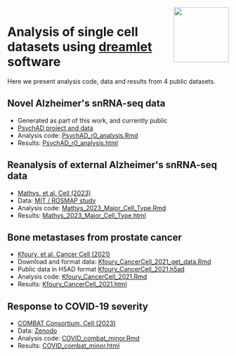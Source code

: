 
<img align="right" width="125" height="125" src="https://gabrielhoffman.github.io/dreamlet/logo.svg">


# Analysis of single cell datasets using [dreamlet](http://diseaseneurogenomics.github.io/dreamlet/) software

Here we present analysis code, data and results from 4 public datasets.

## Novel Alzheimer's snRNA-seq data
- Generated as part of this work, and currently public
- [PsychAD project and data](https://www.synapse.org/PsychAD_public)
- Analysis code: [PsychAD\_r0\_analysis.Rmd](https://github.com/GabrielHoffman/dreamlet_analysis/blob/main/PsychAD_r0/PsychAD_r0_analysis.Rmd)
- Results: [PsychAD\_r0\_analysis.html](https://ghoffman-cdn.s3.us-east-2.amazonaws.com/dreamlet_analysis/PsychAD_r0_analysis.html)

## Reanalysis of external Alzheimer's snRNA-seq data 
- [Mathys, et al. Cell (2023)](https://doi.org/10.1016/j.cell.2023.08.039)
- Data: [MIT / ROSMAP study](https://www.synapse.org/#!Synapse:syn52293417)
- Analysis code: [Mathys\_2023\_Major\_Cell\_Type.Rmd](https://github.com/GabrielHoffman/dreamlet_analysis/blob/main/Mathys_2023/Mathys_2023_Major_Cell_Type.Rmd)
- Results: [Mathys\_2023\_Major\_Cell\_Type.html](https://ghoffman-cdn.s3.us-east-2.amazonaws.com/dreamlet_analysis/Mathys_2023_Major_Cell_Type.html)

## Bone metastases from prostate cancer
- [Kfoury, et al. Cancer Cell (2021)](https://doi.org/10.1016/j.ccell.2021.09.005)
- Download and format data: [Kfoury\_CancerCell\_2021\_get\_data.Rmd](https://github.com/GabrielHoffman/dreamlet_analysis/blob/main/Kfoury_CancerCell_2021/Kfoury_CancerCell_2021_get_data.Rmd)
- Public data in H5AD format [Kfoury\_CancerCell\_2021.h5ad](https://ghoffman-cdn.s3.us-east-2.amazonaws.com/dreamlet_analysis/data/Kfoury_CancerCell_2021.h5ad)
- Analysis code: [Kfoury\_CancerCell\_2021.Rmd](https://github.com/GabrielHoffman/dreamlet_analysis/blob/main/Kfoury_CancerCell_2021/Kfoury_CancerCell_2021.Rmd)
- Results: [Kfoury\_CancerCell\_2021.html](https://ghoffman-cdn.s3.us-east-2.amazonaws.com/dreamlet_analysis/Kfoury_CancerCell_2021.html)


## Response to COVID-19 severity
- [COMBAT Consortium. Cell (2023)](https://doi.org/10.1016/j.cell.2022.01.012)
- Data: [Zenodo](https://zenodo.org/records/6120249)
- Analysis code: [COVID\_combat\_minor.Rmd](https://github.com/GabrielHoffman/dreamlet_analysis/blob/main/COVID_combat/COVID_combat_minor.Rmd)
- Results: [COVID\_combat\_minor.html](https://ghoffman-cdn.s3.us-east-2.amazonaws.com/dreamlet_analysis/COVID_combat_minor.html) 

